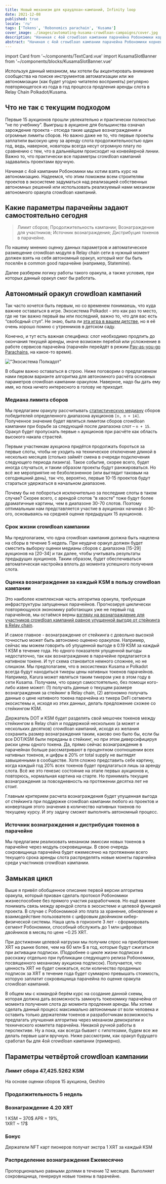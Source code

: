 ```yaml
---
title: Новый механизм для краудлоан-кампаний, Infinity loop
date: 2021-12-08
published: true
locale: 'ru'
tags: ['Tokens', 'Robonomics parachain', 'Kusama']
cover_image: ./images/automating-kusama-crowdloan-campaigns/cover.jpg
description: "Начиная с 4ой crowdloan кампании парачейна Робономики корневые разработчики приступают к реализации автономного оракула для участия в последующих аукционах сети Кусама."
abstract: "Начиная с 4ой crowdloan кампании парачейна Робономики корневые разработчики приступают к реализации автономного оракула для участия в последующих аукционах сети Кусама."
---
```

import Card from '~/components/TextCard.vue'
import KusamaSlotBanner from '~/components/blocks/KusamaSlotBanner.vue'

Используя данный механизм, мы хотели бы акцентировать внимание сообщества на поиске инструментов автоматизации или же автономизации (как будет угодно читателю воспринять) регулярно повторяющегося из года в год процесса продления аренды слота в Relay Chain Polkadot/Kusama.

## Что не так с текущим подходом

Первые 15 аукционов прошли увлекательно и практически полностью “не по учебнику”. Выигрыш в аукционе для большинства означал зарождение проекта - отсюда такие щедрые вознаграждения и огромные лимиты сборов. Но важно даже не то, что первые проекты заплатили высокую цену за аренду слота продолжительностью один год, ведь, наверное, новаторы всегда несут огромную плату по сравнению с тем, что в дальнейшем происходит на конвейерной линии. Важно то, что практически все параметры crowdloan кампаний задавались проектами вручную. 

Начиная с 4ой кампании Робономики мы хотим взять курс на автономизацию. Надеемся, что этим поможем всем строителям проектов в экосистеме задуматься над реализацией собственных автономных решений или использовать реализуемый нами механизм автономного оракула crowdloan кампаний.

## Какие параметры парачейны задают самостоятельно сегодня

> Лимит сборов; Продолжительность кампании; Вознаграждение для участников; Источник вознаграждения; Дистрибуция токенов в парачейне.

По нашему мнению оценку данных параметров и автоматическое размещение crowdloan модуля в Relay chain сети в нужный момент должен взять на себя автономный оракул, который мог бы быть поселён в common good парачейне (например, Statemine).

Далее разберем логику работы такого оракула, а также условия, при которых данный оракул смог бы работать.

## Автономный оракул crowdloan кампаний

Так часто хочется быть первым, но со временем понимаешь, что куда важнее оставаться в игре. Экосистема Polkadot - это как раз то место, где не так важно первый вы или последний, важно то, что для вас есть “свободный стул”. Не знаю, была ли [эта игра в вашем детстве](https://en.wikipedia.org/wiki/Musical_chairs), но я её очень хорошо помню с утренников в детском саду.

Конечно, и тут есть важная специфика: слот необходимо продлить до окончания текущей аренды, иначе возможен перебой или усложнение в работе сервисов парачейна (парачейн перейдёт в режим [Pay-as-you-go Parachains](https://medium.com/polkadot-network/parathreads-pay-as-you-go-parachains-7440d23dde06), на какое-то время).

!["Экосистема Полкадот"](./images/automating-kusama-crowdloan-campaigns/polkadot-ecosystem.jpg)

В общем важно оставаться в строю. Ниже поговорим о предлагаемом нами первом варианте алгоритма для автономного расчёта основных параметров crowdloan кампании оракулом. Наверное, надо бы дать ему имя, но пока ничего интересного в голову не приходит.

### Медиана лимита сборов

Мы предлагаем оракулу рассчитывать [статистическую медиану](https://en.wikipedia.org/wiki/Median) сборов победителей определенного диапазона аукционов `[n, n + 14]`. Полученное значение будет являться лимитом сборов crowdloan кампании при борьбе за следующий после диапазона слот – `n + 15`. Оракул будет пропускать первые `n` аукционов при расчёте как область высокого накала страстей. 

Первым участникам аукциона придётся продолжать бороться за первые слоты, чтобы не уходить на техническое отключение длиной в несколько месяцев (столько займёт смена в очереди подключения следующего периода лизинга). Такое событие, скорее всего, будет иногда случаться, и таким образом проекты будут ранжироваться. Но всё же мероприятие не безболезненное (или выглядит таковым на сегодняшний день), так что, вероятно, первые 10-15 проектов будут стараться удержаться в начальном диапазоне.

Почему бы не побороться исключительно за последние слоты в таком случае? Скорее всего, с арендой слотов “в хвосте” тоже будут более драматичные картины, чем в диапазоне 30-70 слотов. Поэтому оптимальным нам представляется участие в аукционах начиная с 30-ого, основываясь на средней оценке предыдущих 15 аукционов.

### Срок жизни сrowdloan кампании

Мы предполагаем, что одна crowdloan кампания должна быть нацелена на сборы в течение 5 недель. При неудаче оракул должен будет сместить выборку оценки медианы сборов с диапазона [15-29] аукционов на [20-34] и так далее, чтобы учитывать результаты предыдущих аукционов. Таким образом, будет обеспечиваться автоматическая настройка вплоть до момента успешного получения слота.

### Оценка вознаграждения за каждый KSM в пользу crowdloan кампании

Это наиболее комплексная часть алгоритма оракула, требующая инфраструктуры запущенных парачейнов. Прогнозируя циклически повторяющуюся экономику работающих уже не первый год парачейнов, мы остаёмся верны [взгляду на вознаграждение для участников crowdloan кампаний равное упущенной выгоде от стейкинга в Relay chain](https://robonomics.network/blog/robonomics-parachain-lease-offering/).

И самое главное - вознаграждение от стейкинга с довольно высокой точностью может быть автономно оценено оракулом. Например, сейчас мы можем говорить об упущенной выгоде в 0.19 KSM за каждый 1 KSM в течение года. Но одного показателя упущенной выгоды недостаточно, так как вознаграждение в парачейне предлагается в нативном токене. И тут схема становится немного сложнее, но не слишком. Мы предполагаем, что в экосистемах Kusama и Polkadot всегда будут находиться тикеры цены нативных токенов парачейнов. Например, Karura может являться таким тикером уже в этом году в сети Kusama. Получаем, что оракул самостоятельно, без помощи кого-либо извне может: (1) получать данные о текущем размере вознаграждения за стейкинг в Relay chain, (2) автономно получать данные о цене нативного токена парачейна из тикера DeFi сегмента экосистемы и, исходя из этих данных, делать предложение схожее со стейкингом KSM. 

Держатель DOT и KSM будет разделять свой мешочек токенов между стейкингом в Relay chain и поддержкой нескольких (а может и нескольких десятков) crowdloan кампаний, исходя из желания сохранить размер вознаграждения таким, каково оно было бы, если бы все DOT/KSM были переданы в стейкинг, но при этом диверсифицируя риски цены одного токена. Да, прямо сейчас вознаграждение в парачейнах больше рассматривают в процентном соотношении всех нативных токенов, и цифры в 20% от total supply не выглядят завышенными в сообществе. Хотя сложно представить себе картину, когда каждый год 20% всех токенов будет предлагаться лишь за аренду слота. Всё же это генезис состояние на этапе первых аукционов и, повторюсь, нормальная картина на старте. Но принимать текущие вознаграждения за повседневность на протяжении десятка лет не стоит. 

Главным критерием расчета вознаграждения будет упущенная выгода от стейкинга при поддержке crowdloan кампании любого из проектов и конвертация этого значения в количество нативных токенов по текущему курсу. И эту задачу сможет выполнять автономный процесс.

### Источник вознаграждения и дистрибуция токенов в парачейне

Мы предлагаем реализовать механизм эмиссии новых токенов в парачейне через модуль сокровищницы. В свою очередь сокровищница парачейна будет ежемесячно на протяжении всего текущего срока аренды слота распределять новые монеты парачейна среди участников crowdloan кампании.

## Замыкая цикл

Выше я привёл обобщенное описание первой версии алгоритма оракула, который призван сделать протокол Робономики жизнеспособнее без прямого участия разработчиков. Но ещё важнее понимать связь между арендой слота в экосистеме и целевой функцией проекта. В случае с Робономикой это плата за хранение, обновление и взаимодействие пользователя с цифровым двойником кибер-физической системы. Наша цель в горизонте 3 лет - сформировать сегмент Робономики, способный обслужить до 1 млн цифровых двойников в месяц по цене ~0.25 XRT. 

При достижении целевой нагрузки мы получим спрос на приобретение XRT на рынке более, чем на 60 млн $ в год, которые будут сжигаться при активации подписки. (Подробнее о цикле жизни подписки я расскажу отдельно при публикации следующего релиза Робономики, посвященного механизму аукциона подписок). Получается, что ценность XRT не будет снижаться, если количество проданных подписок за XRT в течение года будет суммарно превышать стоимость, которую заплатит сокровищница парачейна по оценке оракула crowdloan кампаний.

В общем мы с командой берём курс на создание данной схемы, которая должна дать возможность замкнуть токеномику парачейна от момента получения слота до момента продления аренды. Мы хотим сделать данный процесс максимально автономным от воли человека и оставить только держателям токенов и разработчикам возможность предлагать улучшения алгоритма через механизм демократии и технического комитета парачейна. Никакой ручной работы в перспективе. Ну а пока, как всегда бывает с гипотезами, будем все же делать первые шаги вручную. Ниже рассмотрим, как оракул будущего сработал бы для 4ой crowdloan кампании (примерно).

## Параметры четвёртой crowdloan кампании

<Card>

### Лимит сбора **47,425.5262 KSM**

На основе оценки сборов 15 аукциона, Geshiro

</Card>

<Card>

### Продолжительность **5 недель**

</Card>

<Card>

### Вознаграждение **4.20 XRT**

1 KSM ~ 370$ APR = 19%,<br/>1XRT ~ 17$

</Card>

<Card>

### Бонус

Держатели NFT карт пионеров получат экстра 1 XRT за каждый KSM

</Card>

<Card>

### Распределение вознаграждения **Ежемесячно**

Пропорционально равными долями в течение 12 месяцев. Выполняет сокровищница, генерируя новые токены в парачейне.

</Card>

<KusamaSlotBanner />



